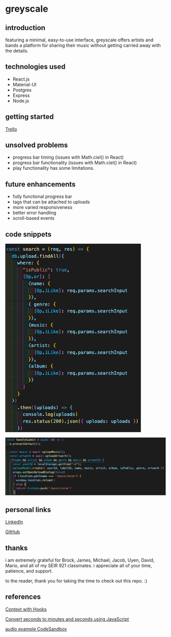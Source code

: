 # greyscale

## introduction

featuring a minimal, easy-to-use interface, greyscale offers artists and bands a platform for sharing their music without getting carried away with the details.



## technologies used

* React.js
* Material-UI
* Postgres
* Express
* Node.js


## getting started

[Trello](https://trello.com/b/jx3e5gHV/greyscale)


## unsolved problems

* progress bar timing (issues with Math.ciel() in React)
* progress bar functionality (issues with Math.ciel() in React)
* play functionality has some limitations.


## future enhancements

* fully functional progress bar
* tags that can be attached to uploads
* more varied responsiveness
* better error handling
* scroll-based events


## code snippets

![setting up search with operators](./public/snippets/backend-operators.png)

![using useLocation in conditional](public/snippets/uselocation-workaround.png)


## personal links

[LinkedIn](https://www.linkedin.com/in/devin-blair/) 

[GitHub](https://github.com/dcblair)


## thanks

i am extremely grateful for Brock, James, Michael, Jacob, Uyen, David, Mario, and all of my SEIR 921 classmates. i appreciate all of your time, patience, and support.

to the reader, thank you for taking the time to check out this repo. :)


## references

[Context with Hooks](https://codesandbox.io/s/context-with-hooks-forked-gbci6?file=/src/context/UsersContext.js)

[Convert seconds to minutes and seconds using JavaScript](https://code.labstack.com/HVdZZYqH)

[audio example CodeSandbox](https://codesandbox.io/s/vigorous-rosalind-89qf6)